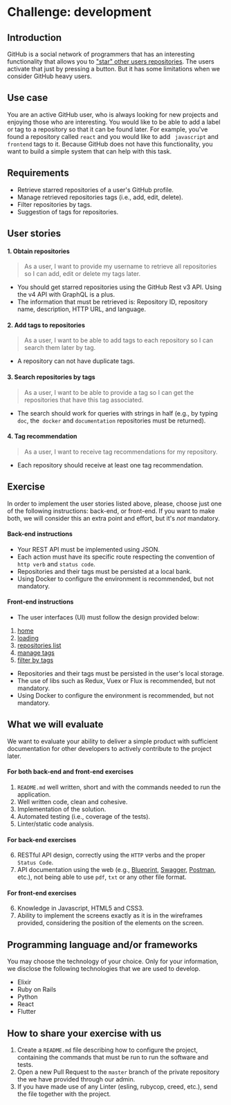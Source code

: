 # Challenge: development

## Introduction

GitHub is a social network of programmers that has an interesting functionality that allows you to ["star" other users repositories](https://help.github.com/en/articles/saving-repositories-with-stars). The users activate that just by pressing a button. But it has some limitations when we consider GitHub heavy users.


## Use case

You are an active GitHub user, who is always looking for new projects and enjoying those who are interesting. You would like to be able to add a label or tag to a repository so that it can be found later. For example, you've found a repository called `react` and you would like to add ` javascript` and `frontend` tags to it. Because GitHub does not have this functionality, you want to build a simple system that can help with this task.

## Requirements

- Retrieve starred repositories of a user's GitHub profile.
- Manage retrieved repositories tags (i.e., add, edit, delete).
- Filter repositories by tags.
- Suggestion of tags for repositories.

## User stories

#### 1. Obtain repositories

> As a user, I want to provide my username to retrieve all repositories so I can add, edit or delete my tags later.

- You should get starred repositories using the GitHub Rest v3 API. Using the v4 API with GraphQL is a plus.
- The information that must be retrieved is: Repository ID, repository name, description, HTTP URL, and language.

#### 2. Add tags to repositories

> As a user, I want to be able to add tags to each repository so I can search them later by tag.

- A repository can not have duplicate tags.

#### 3. Search repositories by tags

> As a user, I want to be able to provide a tag so I can get the repositories that have this tag associated.

- The search should work for queries with strings in half (e.g., by typing `doc`, the` docker` and `documentation` repositories must be returned).

#### 4. Tag recommendation

> As a user, I want to receive tag recommendations for my repository.

- Each repository should receive at least one tag recommendation.

## Exercise

In order to implement the user stories listed above, please, choose just one of the following instructions: back-end, or front-end. If you want to make both, we will consider this an extra point and effort, but it's *not* mandatory.

#### Back-end instructions

- Your REST API must be implemented using JSON.
- Each action must have its specific route respecting the convention of `http verb` and `status code`.
- Repositories and their tags must be persisted at a local bank.
- Using Docker to configure the environment is recommended, but not mandatory.

#### Front-end instructions

- The user interfaces (UI) must follow the design provided below:
1. [home](https://github.com/Danielwsx64/challenge-development/blob/master/wireframes/01.png)
2. [loading](https://github.com/Danielwsx64/challenge-development/blob/master/wireframes/02.png)
3. [repositories list](https://github.com/Danielwsx64/challenge-development/blob/master/wireframes/03.png)
4. [manage tags](https://github.com/Danielwsx64/challenge-development/blob/master/wireframes/04.png)
5. [filter by tags](https://github.com/Danielwsx64/challenge-development/blob/master/wireframes/05.png)
- Repositories and their tags must be persisted in the user's local storage.
- The use of libs such as Redux, Vuex or Flux is recommended, but not mandatory.
- Using Docker to configure the environment is recommended, but not mandatory.

## What we will evaluate

We want to evaluate your ability to deliver a simple product with sufficient documentation for other developers to actively contribute to the project later.

#### For both back-end and front-end exercises

1. `README.md` well written, short and with the commands needed to run the application.
2. Well written code, clean and cohesive.
3. Implementation of the solution.
4. Automated testing (i.e., coverage of the tests).
5. Linter/static code analysis.

#### For back-end exercises

6. RESTful API design, correctly using the `HTTP` verbs and the proper `Status Code`.
7. API documentation using the web (e.g., [Blueprint](https://apiblueprint.org/), [Swagger](https://swagger.io/), [Postman](https://www.getpostman.com/), etc.), not being able to use `pdf`, `txt` or any other file format.

#### For front-end exercises

6. Knowledge in Javascript, HTML5 and CSS3.
7. Ability to implement the screens exactly as it is in the wireframes provided, considering the position of the elements on the screen.

## Programming language and/or frameworks

You may choose the technology of your choice. Only for your information, we disclose the following technologies that we are used to develop.
- Elixir
- Ruby on Rails
- Python
- React
- Flutter

## How to share your exercise with us
1. Create a `README.md` file describing how to configure the project, containing the commands that must be run to run the software and tests.
2. Open a new Pull Request to the `master` branch of the private repository the we have provided through our admin.
3. If you have made use of any Linter (esling, rubycop, creed, etc.), send the file together with the project.
